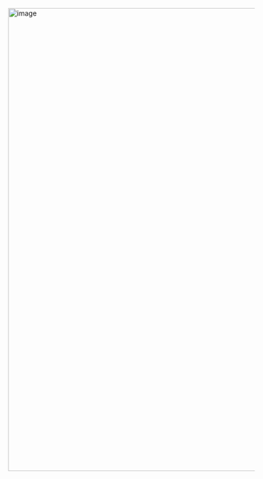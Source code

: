 <img width="612" height="945" alt="image" src="https://github.com/user-attachments/assets/f486d845-cf50-45df-b326-005d08aba5f3" />
